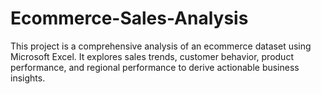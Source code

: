 # Ecommerce-Sales-Analysis
This project is a comprehensive analysis of an ecommerce dataset using Microsoft Excel. It explores sales trends, customer behavior, product performance, and regional performance to derive actionable business insights.
